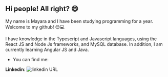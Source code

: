 ## Hi people! All right? :smile:

My name is Mayara and I have been studying programming for a year. Welcome to my github! 😊💻

I have knowledge in the Typescript and Javascript languages, using the React JS and Node Js frameworks, and MySQL database. In addition, I am currently learning Angular JS and Java.

- You can find me: <br>

**Linkedin**: ![linkedin URL](https://img.shields.io/badge/mayaramaaraujo-linkedin-blue?link=https://www.linkedin.com/in/mayaramaaraujo/)



 

<!--
**mayaramaaraujo/mayaramaaraujo** is a ✨ _special_ ✨ repository because its `README.md` (this file) appears on your GitHub profile.

Here are some ideas to get you started:

- 🔭 I’m currently working on ...
- 🌱 I’m currently learning ...
- 👯 I’m looking to collaborate on ...
- 🤔 I’m looking for help with ...
- 💬 Ask me about ...
- 📫 How to reach me: ...
- 😄 Pronouns: ...
- ⚡ Fun fact: ...
-->

